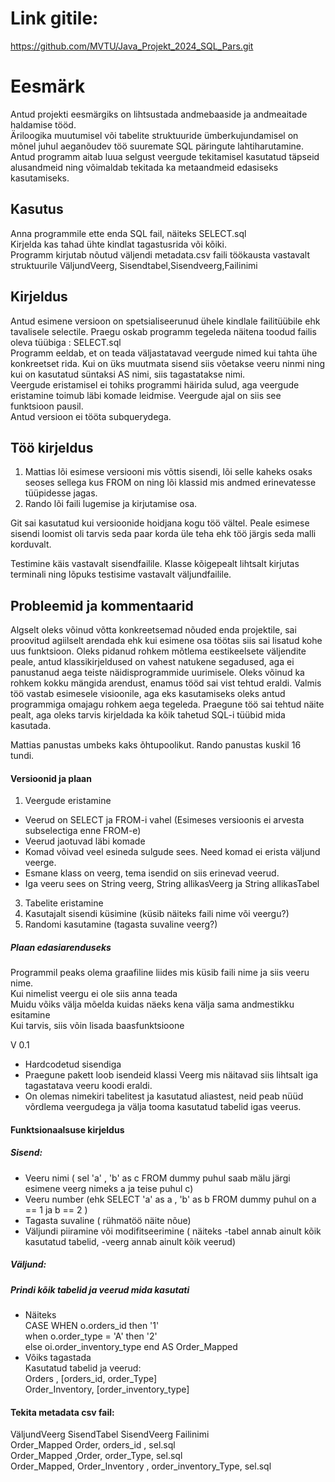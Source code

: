 # Link gitile:
https://github.com/MVTU/Java_Projekt_2024_SQL_Pars.git

# Eesmärk

Antud projekti eesmärgiks on lihtsustada andmebaaside ja andmeaitade haldamise tööd. \
Äriloogika muutumisel või tabelite struktuuride ümberkujundamisel on mõnel juhul aeganõudev töö suuremate SQL päringute lahtiharutamine. \
Antud programm aitab luua selgust veergude tekitamisel kasutatud täpseid  alusandmeid ning võimaldab tekitada ka metaandmeid edasiseks kasutamiseks. 

## Kasutus

Anna programmile ette enda SQL fail, näiteks SELECT.sql \
Kirjelda kas tahad ühte kindlat tagastusrida või kõiki. \
Programm kirjutab nõutud väljendi metadata.csv faili töökausta vastavalt struktuurile VäljundVeerg, Sisendtabel,Sisendveerg,Failinimi

## Kirjeldus

Antud esimene versioon on spetsialiseerunud ühele kindlale failitüübile ehk tavalisele selectile. Praegu oskab programm tegeleda näitena toodud failis oleva tüübiga : SELECT.sql \
Programm eeldab, et on teada väljastatavad veergude nimed kui tahta ühe konkreetset rida. Kui on üks muutmata sisend siis võetakse veeru ninmi ning kui on kasutatud süntaksi AS nimi, siis tagastatakse nimi. \
Veergude eristamisel ei tohiks programmi häirida sulud, aga veergude eristamine toimub läbi komade leidmise. Veergude ajal on siis see funktsioon pausil. \
Antud versioon ei tööta subquerydega.

## Töö kirjeldus

1) Mattias lõi esimese versiooni mis võttis sisendi, lõi selle kaheks osaks seoses sellega kus FROM on ning lõi klassid mis andmed erinevatesse tüüpidesse jagas.
2) Rando lõi faili lugemise ja kirjutamise osa.

Git sai kasutatud kui versioonide hoidjana kogu töö vältel.
Peale esimese sisendi loomist oli tarvis seda paar korda üle teha ehk töö järgis seda malli korduvalt.

Testimine käis vastavalt sisendfailile. Klasse kõigepealt lihtsalt kirjutas terminali ning lõpuks testisime vastavalt väljundfailile.

## Probleemid ja kommentaarid

Algselt oleks võinud võtta konkreetsemad nõuded enda projektile, sai proovitud agiilselt arendada ehk kui esimene osa töötas siis sai lisatud kohe uus funktsioon.
Oleks pidanud rohkem mõtlema eestikeelsete väljendite peale, antud klassikirjeldused on vahest natukene segadused, aga ei panustanud aega teiste näidisprogrammide uurimisele.
Oleks võinud ka rohkem kokku mängida arendust, enamus tööd sai vist tehtud eraldi.
Valmis töö vastab esimesele visioonile, aga eks kasutamiseks oleks antud programmiga omajagu rohkem aega tegeleda. Praegune töö sai tehtud näite pealt, aga oleks tarvis kirjeldada ka kõik tahetud SQL-i tüübid mida kasutada.

Mattias panustas umbeks kaks õhtupoolikut.
Rando panustas kuskil 16 tundi. 





#### Versioonid ja plaan

1) Veergude eristamine
  -  Veerud on SELECT ja FROM-i vahel (Esimeses versioonis ei arvesta subselectiga enne FROM-e)  
  -  Veerud jaotuvad läbi komade
  -  Komad võivad veel esineda sulgude sees. Need komad ei erista väljund veerge.
  -  Esmane klass on veerg, tema isendid on siis erinevad veerud.
  -  Iga veeru sees on String veerg, String allikasVeerg ja String allikasTabel
3) Tabelite eristamine
4) Kasutajalt sisendi küsimine (küsib näiteks faili nime või veergu?)
5) Randomi kasutamine (tagasta suvaline veerg?)

##### Plaan edasiarenduseks

Programmil peaks olema graafiline liides mis küsib faili nime ja siis veeru nime. \
Kui nimelist veergu ei ole siis anna teada \
Muidu võiks välja mõelda kuidas näeks kena välja sama andmestikku esitamine \
Kui tarvis, siis võin lisada baasfunktsioone 



V 0.1
  - Hardcodetud sisendiga
  - Praegune pakett loob isendeid klassi Veerg mis näitavad siis lihtsalt iga tagastatava veeru koodi eraldi.
  - On olemas nimekiri tabelitest ja kasutatud aliastest, neid peab nüüd võrdlema veergudega ja välja tooma kasutatud tabelid igas veerus.


#### Funktsionaalsuse kirjeldus 

##### Sisend:
 - Veeru nimi ( sel 'a' , 'b' as c FROM dummy puhul saab mälu järgi esimene veerg nimeks a ja teise puhul c)
 - Veeru number (ehk SELECT 'a' as a , 'b' as b FROM dummy puhul on a == 1 ja b == 2 )
 - Tagasta suvaline ( rühmatöö näite nõue)
 - Väljundi piiramine või modifitseerimine ( näiteks -tabel annab ainult kõik kasutatud tabelid, -veerg annab ainult kõik veerud)

##### Väljund:

 ##### Prindi kõik tabelid ja veerud mida kasutati
  - Näiteks \
  CASE WHEN o.orders_id then '1' \
  when o.order_type = 'A' then '2' \
  else oi.order_inventory_type end AS Order_Mapped
  -  Võiks tagastada \
  Kasutatud tabelid ja veerud: \
  Orders , [orders_id, order_Type] \
  Order_Inventory, [order_inventory_type] 

#### Tekita metadata csv fail:
  VäljundVeerg SisendTabel SisendVeerg Failinimi \
  Order_Mapped Order, orders_id , sel.sql \
  Order_Mapped ,Order, order_Type, sel.sql \
  Order_Mapped, Order_Inventory , order_inventory_Type, sel.sql 




